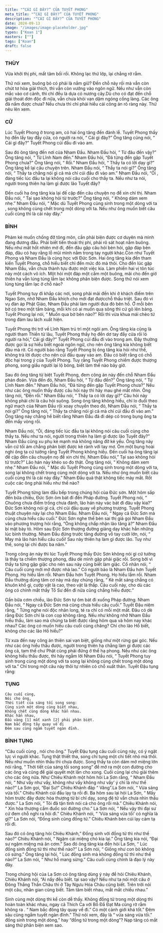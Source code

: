 ```yaml
---
title: "“CÁI GÌ ĐÂY?” CỦA TUYẾT PHONG"
meta_title: "“CÁI GÌ ĐÂY?” CỦA TUYẾT PHONG"
description: "“CÁI GÌ ĐÂY?” CỦA TUYẾT PHONG"
date: 2024-09-13
image: "/images/image-placeholder.jpg"
types: ["Koan 1"]
masters: [""]
tags: ["Koan"]
draft: false
---
```


### THÙY
Vừa khởi thị phi, mất tâm bối rối. Không lạc thứ lớp, lại chẳng rờ rẫm.

Thử nói xem, buông bỏ có phải là nắm giữ? Đến chỗ này rồi mà vẫn còn chút tơ hòa giải thích, thì vẫn còn vướng vào ngôn ngữ. Nếu như vẫn còn mắc vào cơ cảnh, thì chỉ đều là dựa cỏ nương cây.Dù cho có đạt đến chỗ giải thoát đơn độc đi nữa, vẫn chưa khỏi vạn dặm ngóng cổng làng. Các ông đã nắm được chưa? Nếu chưa thì chỉ phải hiểu cái công án rõ ràng này. Thử nêu lên xem.

### CỬ
Lúc Tuyết Phong ở trong am, có hai ông tăng đến đảnh lễ. Tuyết Phong thấy họ đến lấy tay đẩy cửa, có người ra nói, “ Cái gì đây?” Ông tăng cũng nói, “ Cái gì đây?” Tuyết Phong cúi đầu đi vào am.

Sau đó ông tăng đến nơi của Nham Đầu. Nham Đầu hỏi, “ Từ đâu đến vậy?” Ông tăng nói, “ Từ Lĩnh Nam đến.” Nham Đầu hỏi, “Đã từng đến gặp Tuyết Phong chưa?” Ông tăng nói, “ Rồi.” Nham Đầu hỏi, “ Thầy ta có lời dạy gì?” Ông tăng kể lại câu chuyện trên. Nham Đầu nói, “ Thầy ta nói gì?” Ông tăng nói, “ Thầy ta chẳng nói gì cả mà chỉ cúi đầu đi vào am.” Nham Đầu nói, “Ôi , đáng tiếc lúc đầu ta lại không nói câu cuối cho thầy ta. Nếu như ta nói, người trong thiên hạ làm gì được lão Tuyết đây?

Đến cuối hạ ông tăng kia lại đế cập đến câu chuyện nọ để xin chỉ thị. Nham Đầu nói, “ Tại sao không hỏi từ trước?” Ông tăng nói, “ Không dám xem nhẹ.” Nham Đầu nói, “ Mặc dù Tuyết Phong cùng sinh trong một dòng với ta , song không cùng chết trong một dòng với ta. Nếu như ông muốn biết câu cuối cùng thì là cái này đây.”

### BÌNH
Phàm kẻ muốn chống đỡ tông môn, cần phải biện được cơ duyên mà mình đang đương đầu. Phải biết tiến thoái thị phi, phải rõ sát hoạt nắm buông. Nếu như mắt hốt nhiên mờ đi, đến đâu gặp câu hỏi bèn hỏi, gặp đáp bèn đáp, đâu có hay rằng lỗ mũi mình nằm trong tay người khác.Còn như Tuyết Phong và Nham Đầu là cùng học với Đức Sơn. Hai ông tăng kia đến tham kiến Tuyết Phong, chỗ hiểu biết chỉ đến mức đó mà thôi. Cho đến lúc gặp Nham Đầu, vẫn chưa thành tựu được một việc kia. Làm phiền hai vị tôn túc này một cách vô ích. Một hỏi một đáp một cầm một buông, mãi cho đến giờ thiên hạ vẫn lúng túng lầm lạc không phân biện được. Song thử nói xem lúng túng lầm lạc ở chỗ nào?

Tuyết Phong tuy đi khắp các nơi, song phải mãi đến khi ở khách điếm trên Ngao Sơn, nhờ Nham Đầu khích cho mới đạt đượcchỗ thấu triệt. Sau đó vì vụ đàn áp Phật Giáo, Nham Đầu phải làm người đưa đò bên hồ. Ở mỗi bên bờ có treo một tấm bảng, mỗi khi có ai muốn qua sông thì cứ gõ lên bảng. Tuyết Phong lại nói, “ Muốn qua bờ bên nào?” Rồi thì vừa khua mái chèo từ trong đám lau lách xuất hiện.

Tuyết Phong thì trở về Lĩnh Nam trú trì một ngôi am. Ông tăng kia cũng là người tham Thiền từ lâu, Tuyết Phong thấy họ đến dơ tay đẩy cửa rồi ló người ra hỏi,” Cái gì đây?” Tuyết Phong cúi đầu đi vào trong am. Đây thường được gọi là sự hiểu biết ngoài ngôn ngữ, cho nên ông tăng kia không biết đâu mà rờ. Có người bảo rằng Tuyết Phong bị ông tăng kia hỏi như thế, không trả lời được cho nên cúi đầu quay vào am. Đâu có biết rằng có chỗ độc hại trong ý của Tuyết Phong. Tuy rằng Tuyết Phong chiếm được thượng phong, song giấu người lại lộ bóng, biết làm thế nào bây giờ.

Sau đó ông tăng từ biệt Tuyết Phong, đem công án này đến chỗ Nham Đầu phán đoán. Vừa đến đó, Nham Đầu hỏi, “ Từ đâu đến?” Ông tăng nói, “ Từ Lĩnh Nam đến.” Nham Đầu hỏi, “Đã từng đến gặp Tuyết Phong chưa?” Nếu như các ông muốn thấy được câu hỏi này thì hãy mau ghé mắt nhìn. Ông tăng nói, “Đến rồi.” Nham Đầu nói, “ Thầy ta có lời dạy gì?” Câu hỏi này không phải chỉ là câu hỏi suông. Song ông tăng không hiểu, chỉ lo đuổi theo ngữ mạch của Nham Đầu rồi xoay chuyển theo đó, Nham Đầu nói, “ Thầy ta nói gì?” Ông tăng nói, “ Thầy ta chẳng nói gì cả mà chỉ cúi đầu đi vào am.” Ông tăng này chẳng hề biết rằng Nham Đầu đã đi dép cỏ trong bụng ông ta đến mấy vòng rồi.

Nham Đầu nói, “Ôi, đáng tiếc lúc đầu ta lại không nói câu cuối cùng cho thầy ta. Nếu như ta nói, người trong thiên hạ làm gì được lão Tuyết đây?” Nham Đầu cũng xu phụ kẻ mạnh mà không nâng đỡ kẻ yếu. Ông tăng này vẫn cứ tối ám chẳng phân biệt được kẻ rành với tay mơ. Ôm một bụng hoài nghi ông ta cứ tưởng rằng Tuyết Phong không hiểu. Đến cuối hạ ông tăng lại đề cập đến câu chuyện nọ để xin chỉ thị. Nham Đầu nói,” Tại sao không hỏi từ trước?” Lão hán này khéo so đo thật. Ông tăng nói, “ Không dám xem nhẹ.” Nham Đầu nói, “ Mặc dù Tuyết Phong cùng sinh trong một dòng với ta, song lại không chết trong cùng một dòng với ta. Nếu như ông muốn biết câu cuối cùng thì là cái này đây.” Nham Đầu quả thật không tiếc mày mắt. Rốt cuộc các ông phải hiểu như thế nào?

Tuyết Phong từng làm đầu bếp trong chúng hội của Đức sơn. Một hôm sắp đến bữa chiều, Đức Sơn ôm bát đi đến Pháp đường. Tuyết Phong nói, “ Chuông chưa điểm trống chưa đánh, lão hán này vác bát đi đâu vậy kìa?” Đức Sơn không nói gì cả, chỉ cúi đầu quay về phương trượng. Tuyết Phong thuật chuyện này lại cho Nham Đầu. Nham Đầu nói, “ Ngay cả Đức Sơn mà cũng chưa hiểu câu cuối.” Đức Sơn nghe thế bèn sai thị giả gọi Nham Đầu vào phương trượng hỏi rằng, “Ông không chấp nhận lão tăng à?” Nham Đầu bí mật bày tỏ. Hôm sau Đức Sơn thượng đường giảng dạy khác hẳn những lúc bình thường. Nham Đầu đứng trước tăng đường vỗ tay cười lớn, nói, “ May mà lão hán hiểu câu cuối! Sau này thiên hạ làm gì được lão. Tuy như thế, song lại chỉ được ba năm.”

Trong công án này thì lúc Tuyết Phong thấy Đức Sơn không nói gì cứ tưởng là thầy ta chiếm thượng phong, đâu dè mình gặp phải giặc rồi. Song bởi vì thấy ta từng gặp giặc cho nên sau này cũng biết làm giặc. Cổ nhân nói, “ Câu cuối cùng mới mở được nhà lao.” Có người bảo là Nham Đầu hơn Tuyết Phong. Họ hiểu lầm rồi. Nham Đầu hơn Tuyết Phong. Họ hiểu lầm rồi. Nham Đầu thường dùng tâm cơ này mà dạy chúng rằng, “ Kẻ mắt sáng chẳng có khuôn khổ gì, cướp vật là cao, theo vật là thấp. Câu cuối này, cho dù các ông có chính mắt thấy Tổ Sư đến đi nữa cũng chẳng hiểu được.”

Gần bữa cơm chiều, lão Đức Sơn tự ôm bát đi xuống Pháp đường. Nham Đầu nói, “ Ngay cả Đức Sơn mà cũng chưa hiểu câu cuối.” Tuyết Đậu niệm rằng, “ Từng nghe nói độc nhãn long, té ra chỉ có mỗi một mắt. Đâu có dè rằng Đức Sơn chỉ là con cọp không răng. Nếu như không nhờ Nham Đầu hiểu thấu, làm sao mà chúng ta biết được rằng hôm qua và hôm nay khác nhau? Các ông có muốn hiểu câu cuối cùng chăng? Chỉ cho lão Hồ biết, không cho các lão Hồ hiểu?”

Từ xưa đến nay công án thiên sai vạn biệt, giống như một rừng gai góc. Nếu như các ông hiểu thấu được, người trong thiên hạ chẳng làm gì được các ông cả, tam thế chư Phật cũng phải đứng ở thế hạ phong. Nếu như các ông không hiểu thấu được, thì hãy ngẫm lời Nham Đầu nói, “ Tuyết Phong tuy sinh trong cùng một dòng với ta song lại không cùng chết trong một dòng với ta.” Chỉ trong một câu này thôi tự nhiên có chỗ xuất thân. Tuyết Đậu tụng rằng:

### TỤNG
```
Câu cuối cùng,
Nói cho ông,
Thời tiết của sáng tối song song:
Cùng sinh một dòng cùng biết nhau,
Không chết cùng dòng khác hẳn nhau.
Khác hẳn nhau,
Đầu vàng [1] mắt xanh [2] phải phân biệt.
Nam bắc đông tây quay về đi
Đêm sau cùng ngắm tuyết ngàn đỉnh.
```
### BÌNH TỤNG
“Câu cuối cùng , nói cho ông.” Tuyết Đậu tụng câu cuối cùng này, có ý ngật lực vì người khác. Tụng thật thiết tha, song chỉ tụng một chi tiết nhỏ mà thôi. Nếu như muốn nhìn thấu thì chưa được. Song thầy ta còn dám mở miệng lớn nói rằng, “ Thời tiết của sáng tối song song” để mở ra một con đường cho các ông và cũng để giải quyết một lần cho xong. Cuối cùng lại chú giải thêm cho các ông nữa. Như Chiêu Khánh một hôm hỏi La Sơn rằng, “ Nham Đầu nói, “ Như vầy như vầy, không như vầy không như vầy’ ý chỉ là như thế nào?” La Sơn gọi, “Đại Sư!” Chiêu Khánh đáp “ Vâng”.La Sơn nói, “ Vừa sáng vừa tối.” Chiêu Khánh cúi đầu lạy tạ rồi đi. Ba hôm sau lại hỏi La Sơn, “ Mấy hôm trước đây được hòa thượng từ bi chỉ dạy, song đệ tử vẫn chưa nhìn thấu được.” La Sơn nói, “ Tôi đã tận tình nói cả cho ông rồi mà.” Chiêu Khánh nói, “ Xin hòa thượng cầm đuốc soi đường cho.” La Sơn nói, “ Nếu vậy thì đại sư cứ đem chỗ nghi ra hỏi đi.” Chiêu Khánh nói, “ ‘Vừa sáng vừa tối’ có nghĩa là gì?” La Sơn nói, “Đồng sinh cũng đồng tử.” Chiêu Khánh bèn cúi lạy cảm tạ rồi đi.

Sau đó có ông tăng hỏi Chiêu Khánh,” Đồng sinh với đồng tử thì như thế nào?” Chiêu Khánh nói, “ Ngậm cái miệng chó kia lại.” Ông tăng kia nói, “Đại sư ngậm miệng mà ăn cơm.” Sao đó ông tăng kia đến hỏi La Sơn, “ Lúc đồng sinh đồng tử thì như thế nào?” La Sơn nói, “ Giống như con bò không có sừng.” Ông tăng lại hỏi, “ Lúc đồng sinh mà không đồng tử thì như thế nào?” La Sơn nói, “ Như hổ mang sừng.” Câu cuối cùng chính là đạo lý này đây.

Trong chúng hội của La Sơn có ông tăng dùng ý này để hỏi Chiêu Khánh, Chiêu Khánh nói, “Ai nấy đều biết. tại sao vậy? Nếu như ta nói một câu ở Đông Thắng Thần Châu thì ở Tây Ngưu Hóa Châu cũng biết. Trên trời nói một câu, nhân gian cũng biết. Tâm tâm biết nhau, mắt mắt chiếu nhau.”

Sinh cùng một dòng thì kể còn dễ thấy. Không đồng tử trong một dòng thì hoàn toàn khác nhau, ngay cả Thích Ca với Bồ Đầ Đạt Ma cũng rờ rẫm không ra . “ Nam bắc đông tây quay về đi.” Có một cảnh giới khá tốt.” Đêm sâu cùng ngắm tuyết ngàn đỉnh.” Thử nói xem, đây là “ vừa sáng vừa tối.” đồng sinh trong một dòng,” hay “đồng tử trong một dòng”? Nạp tăng có mắt sáng thử phân biện xem sao.




